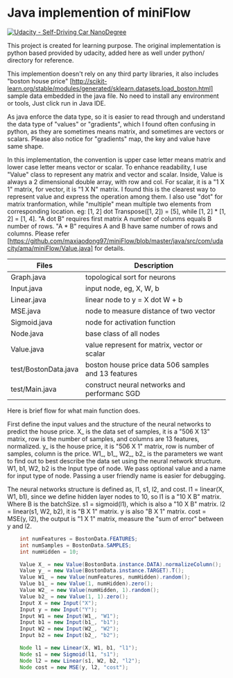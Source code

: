# Java implemention of miniFlow
[![Udacity - Self-Driving Car NanoDegree](https://s3.amazonaws.com/udacity-sdc/github/shield-carnd.svg)](http://www.udacity.com/drive)

This project is created for learning purpose. The original implementation is python based provided by udacity, added here as well under python/ directory for reference.

This implemention doesn't rely on any third party libraries, it also includes "boston house price" [http://scikit-learn.org/stable/modules/generated/sklearn.datasets.load_boston.html] sample data embedded in the java file. No need to install any environment or tools, Just click run in Java IDE.

As java enforce the data type, so it is easier to read through and understand the data type of "values" or "gradients", which I found often confusing in python, as they are sometimes means matrix, and sometimes are vectors or scalars. Please also notice for "gradients" map, the key and value have same shape. 

In this implementation, the convention is upper case letter means matrix and lower case letter means vector or scalar. To enhance readability, I use "Value" class to represent any matrix and vector and scalar. Inside, Value is always a 2 dimensional double array, with row and col. For scalar, it is a "1 X 1" matrix, for vector, it is "1 X N" matrix. I found this is the clearest way to represent value and express the operation among them. I also use "dot" for matrix tranformation, while "multiple" mean multiple two elements from corresponding location. eg: [1, 2] dot Transpose([1, 2]) = [5], while [1, 2] * [1, 2] = [1, 4].  "A dot B" requires first matrix A number of colunms equals B number of rows. "A * B" requires A and B have same number of rows and columns. Please refer [https://github.com/maxiaodong97/miniFlow/blob/master/java/src/com/udacity/ama/miniFlow/Value.java] for details.


| Files                   | Description                                        |
| ----------------------- | -------------------------------------------------- |
| Graph.java	            | topological sort for neurons                       |
| Input.java	            | input node, eg, X, W, b                            |
| Linear.java	            | linear node to y = X dot W + b                     |    
| MSE.java	              | node to measure distance of two vector             |
| Sigmoid.java	          | node for activation function                       |
| Node.java               | base class of all nodes                            |
| Value.java	            | value represent for matrix, vector or scalar       | 
| test/BostonData.java	  | boston house price data 506 samples and 13 features|                      
| test/Main.java          | construct neural networks and performanc SGD       |

Here is brief flow for what main function does. 

First define the input values and the structure of the neural networks to predict the house price.
X_ is the data set of samples, it is a "506 X 13" matrix, row is the number of samples, and columns are 13 features, normalized.
y_ is the house price, it is "506 X 1" matrix, row is number of samples, column is the price. 
W1_, b1_, W2_, b2_ is the parameters we want to find out to best describe the data set using the neural network structure.
W1, b1, W2, b2 is the Input type of node. We pass optional value and a name for input type of node. Passing a user friendly name is easier for debugging. 

The neural networks structure is defined as, l1, s1, l2, and cost.
l1  = linear(X, W1, b1), since we define hidden layer nodes to 10, so l1 is a "10 X B" matrix. Where B is the batchSize.
s1  = sigmoid(l1), which is also a "10 X B" matrix.
l2  = linear(s1, W2, b2), it is "B X 1" matrix.
y is also "B X 1" matrix. 
cost = MSE(y, l2), the output is "1 X 1" matrix, measure the "sum of error" between y and l2.

``` java
    int numFeatures = BostonData.FEATURES;
    int numSamples = BostonData.SAMPLES;
    int numHidden = 10;

    Value X_ = new Value(BostonData.instance.DATA).normalizeColumn();
    Value y_ = new Value(BostonData.instance.TARGET).T();
    Value W1_ = new Value(numFeatures, numHidden).random();
    Value b1_ = new Value(1, numHidden).zero();
    Value W2_ = new Value(numHidden, 1).random();
    Value b2_ = new Value(1, 1).zero();
    Input X = new Input("X");
    Input y = new Input("Y");
    Input W1 = new Input(W1_, "W1");
    Input b1 = new Input(b1_, "b1");
    Input W2 = new Input(W2_, "W2");
    Input b2 = new Input(b2_, "b2");

    Node l1 = new Linear(X, W1, b1, "l1");
    Node s1 = new Sigmoid(l1, "s1");
    Node l2 = new Linear(s1, W2, b2, "l2");
    Node cost = new MSE(y, l2, "cost");
```

